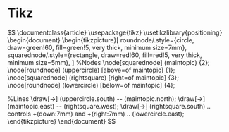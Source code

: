 # Tikz

$$
\documentclass{article}
\usepackage{tikz}
\usetikzlibrary{positioning}
\begin{document}
\begin{tikzpicture}[
roundnode/.style={circle, draw=green!60, fill=green!5, very thick, minimum size=7mm},
squarednode/.style={rectangle, draw=red!60, fill=red!5, very thick, minimum size=5mm},
]
%Nodes
\node[squarednode]      (maintopic)                              {2};
\node[roundnode]        (uppercircle)       [above=of maintopic] {1};
\node[squarednode]      (rightsquare)       [right=of maintopic] {3};
\node[roundnode]        (lowercircle)       [below=of maintopic] {4};

%Lines
\draw[->] (uppercircle.south) -- (maintopic.north);
\draw[->] (maintopic.east) -- (rightsquare.west);
\draw[->] (rightsquare.south) .. controls +(down:7mm) and +(right:7mm) .. (lowercircle.east);
\end{tikzpicture}
\end{document}
$$